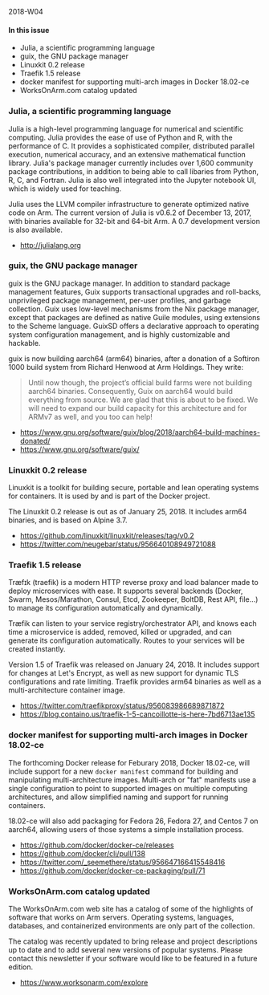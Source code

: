 2018-W04

#### In this issue

* Julia, a scientific programming language
* guix, the GNU package manager
* Linuxkit 0.2 release
* Traefik 1.5 release
* docker manifest for supporting multi-arch images in Docker 18.02-ce
* WorksOnArm.com catalog updated

### Julia, a scientific programming language

Julia is a high-level programming language for numerical and
scientific computing. Julia provides the ease of use of Python and
R, with the performance of C. It provides a sophisticated compiler,
distributed parallel execution, numerical accuracy, and an extensive
mathematical function library. Julia's package manager currently
includes over 1,600 community package contributions, in addition
to being able to call libaries from Python, R, C, and Fortran.
Julia is also well integrated into the Jupyter notebook UI, which
is widely used for teaching.

Julia uses the LLVM compiler infrastructure to generate optimized
native code on Arm. The current version of Julia is v0.6.2 of
December 13, 2017, with binaries available for 32-bit and 64-bit
Arm. A 0.7 development version is also available.

* http://julialang.org

### guix, the GNU package manager

guix is the GNU package manager.  In addition to standard package
management features, Guix supports transactional upgrades and
roll-backs, unprivileged package management, per-user profiles, and
garbage collection. Guix uses low-level mechanisms from the Nix
package manager, except that packages are defined as native Guile
modules, using extensions to the Scheme language. GuixSD offers a
declarative approach to operating system configuration management,
and is highly customizable and hackable.

guix is now building aarch64 (arm64) binaries, after a donation of
a Softiron 1000 build system from Richard Henwood at Arm Holdings.
They write:

> Until now though, the project’s official build farms were not
building aarch64 binaries. Consequently, Guix on aarch64 would build
everything from source. We are glad that this is about to be fixed.
We will need to expand our build capacity for this architecture and
for ARMv7 as well, and you too can help!

* https://www.gnu.org/software/guix/blog/2018/aarch64-build-machines-donated/
* https://www.gnu.org/software/guix/

### Linuxkit 0.2 release

Linuxkit is a toolkit for building secure, portable and lean operating
systems for containers. It is used by and is part of the Docker project.

The Linuxkit 0.2 release is out as of January 25, 2018. It includes
arm64 binaries, and is based on Alpine 3.7.

* https://github.com/linuxkit/linuxkit/releases/tag/v0.2
* https://twitter.com/neugebar/status/956640108949721088

### Traefik 1.5 release

Træfɪk (traefik) is a modern HTTP reverse proxy and load balancer
made to deploy microservices with ease. It supports several backends
(Docker, Swarm, Mesos/Marathon, Consul, Etcd, Zookeeper, BoltDB,
Rest API, file...) to manage its configuration automatically and
dynamically.

Træfik can listen to your service registry/orchestrator API, and
knows each time a microservice is added, removed, killed or upgraded,
and can generate its configuration automatically. Routes to your
services will be created instantly.

Version 1.5 of Traefik was released on January 24, 2018. It includes
support for changes at Let's Encrypt, as well as new support for
dynamic TLS configurations and rate limiting. Traefik provides
arm64 binaries as well as a multi-architecture container image.

* https://twitter.com/traefikproxy/status/956083986689871872
* https://blog.containo.us/traefik-1-5-cancoillotte-is-here-7bd6713ae135

### docker manifest for supporting multi-arch images in Docker 18.02-ce

The forthcoming Docker release for Feburary 2018, Docker 18.02-ce,
will include support for a new `docker manifest` command for
building and manipulating multi-architecture images. Multi-arch
or "fat" manifests use a single configuration to point to supported
images on multiple computing architectures, and allow simplified
naming and support for running containers.

18.02-ce will also add packaging for Fedora 26, Fedora 27, and
Centos 7 on aarch64, allowing users of those systems a simple
installation process. 

* https://github.com/docker/docker-ce/releases
* https://github.com/docker/cli/pull/138
* https://twitter.com/_seemethere/status/956647166415548416
* https://github.com/docker/docker-ce-packaging/pull/71

### WorksOnArm.com catalog updated

The WorksOnArm.com web site has a catalog of some of the highlights
of software that works on Arm servers. Operating systems, languages,
databases, and containerized environments are only part of the collection.

The catalog was recently updated to bring release and
project descriptions up to date and to add several new
versions of popular systems. Please contact this newsletter
if your software would like to be featured in a future edition.

* https://www.worksonarm.com/explore
